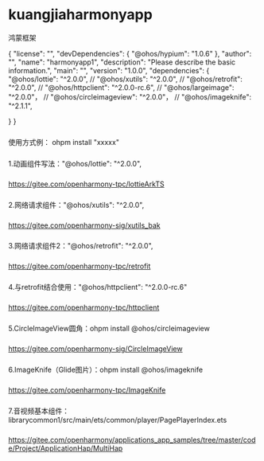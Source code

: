 # kuangjiaharmonyapp

鸿蒙框架

{
"license": "",
"devDependencies": {
"@ohos/hypium": "1.0.6"
},
"author": "",
"name": "harmonyapp1",
"description": "Please describe the basic information.",
"main": "",
"version": "1.0.0",
"dependencies": {
"@ohos/lottie": "^2.0.0",
//    "@ohos/xutils": "^2.0.0",
//    "@ohos/retrofit": "^2.0.0",
//    "@ohos/httpclient": "^2.0.0-rc.6",
//    "@ohos/largeimage": "^2.0.0"，
//    "@ohos/circleimageview": "^2.0.0"，
//    "@ohos/imageknife": "^2.1.1",

}
}

###

使用方式例： ohpm install "xxxxx"

###

1.动画组件写法："@ohos/lottie": "^2.0.0",

###

https://gitee.com/openharmony-tpc/lottieArkTS

###

2.网络请求组件："@ohos/xutils": "^2.0.0",

###

https://gitee.com/openharmony-sig/xutils_bak

###

3.网络请求组件2："@ohos/retrofit": "^2.0.0",

###

https://gitee.com/openharmony-tpc/retrofit

###

4.与retrofit结合使用："@ohos/httpclient": "^2.0.0-rc.6"

###

https://gitee.com/openharmony-tpc/httpclient

###

5.CircleImageView圆角：ohpm install @ohos/circleimageview

###

https://gitee.com/openharmony-sig/CircleImageView

###

6.ImageKnife（Glide图片）：ohpm install @ohos/imageknife

###

https://gitee.com/openharmony-tpc/ImageKnife

###

7.音视频基本组件：librarycommon1/src/main/ets/common/player/PagePlayerIndex.ets

###

https://gitee.com/openharmony/applications_app_samples/tree/master/code/Project/ApplicationHap/MultiHap

###



